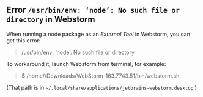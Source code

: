 ## Error `/usr/bin/env: ‘node’: No such file or directory` in Webstorm

When running a node package as an _External Tool_ in Webstorm, you can get this error:

> /usr/bin/env: ‘node’: No such file or directory

To workaround it, launch Webstorm from terminal, for example:

> $  /home/<you>/Downloads/WebStorm-163.7743.51/bin/webstorm.sh

(That path is in `~/.local/share/applications/jetbrains-webstorm.desktop`.)

